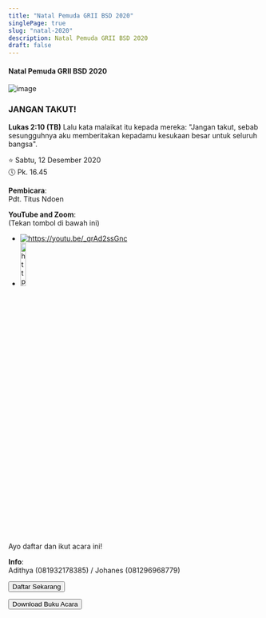 ```yaml
---
title: "Natal Pemuda GRII BSD 2020"
singlePage: true
slug: "natal-2020"
description: Natal Pemuda GRII BSD 2020
draft: false
---
```


<h4>Natal Pemuda GRII BSD 2020</h4>

![image](/images/christmas2020-id.jpeg)

<h3>JANGAN TAKUT!</h3>

**Lukas 2:10 (TB)** Lalu kata malaikat itu kepada mereka: "Jangan takut, sebab sesungguhnya aku memberitakan kepadamu kesukaan besar untuk seluruh bangsa".

⭐ Sabtu, 12 Desember 2020\
🕔 Pk. 16.45

**Pembicara**:\
Pdt. Titus Ndoen

**YouTube and Zoom**:\
(Tekan tombol di bawah ini)

<ul id="streaming-link">
<li><a href="https://youtu.be/_qrAd2ssGnc"><img id="streaming-entry" src="/images/youtube.png" alt="https://youtu.be/_qrAd2ssGnc"></a></li>
<li><a href="https://zoom.us/j/98569521706"><img id="streaming-entry" src="/images/zoom.png" alt="https://zoom.us/j/98569521706" width="15%"></a></li>
</ul>

Ayo daftar dan ikut acara ini!

**Info**:\
Adithya (081932178385) / Johanes (081296968779)

<button id="registration" onclick="window.location.href='https://youth.grii-bsd.org/id/daftar';">Daftar Sekarang</button>

<button id="registration" onclick="window.location.href='../files/christmas/FEAR_NOT_2020.pdf';" download>Download Buku Acara</button>
